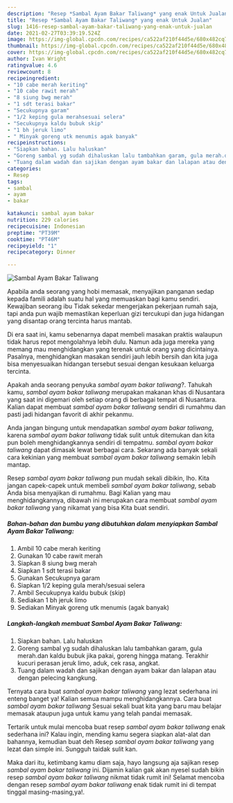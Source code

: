 ```yaml
---
description: "Resep *Sambal Ayam Bakar Taliwang* yang enak Untuk Jualan"
title: "Resep *Sambal Ayam Bakar Taliwang* yang enak Untuk Jualan"
slug: 1416-resep-sambal-ayam-bakar-taliwang-yang-enak-untuk-jualan
date: 2021-02-27T03:39:19.524Z
image: https://img-global.cpcdn.com/recipes/ca522af210f44d5e/680x482cq70/sambal-ayam-bakar-taliwang-foto-resep-utama.jpg
thumbnail: https://img-global.cpcdn.com/recipes/ca522af210f44d5e/680x482cq70/sambal-ayam-bakar-taliwang-foto-resep-utama.jpg
cover: https://img-global.cpcdn.com/recipes/ca522af210f44d5e/680x482cq70/sambal-ayam-bakar-taliwang-foto-resep-utama.jpg
author: Ivan Wright
ratingvalue: 4.6
reviewcount: 8
recipeingredient:
- "10 cabe merah keriting"
- "10 cabe rawit merah"
- "8 siung bwg merah"
- "1 sdt terasi bakar"
- "Secukupnya garam"
- "1/2 keping gula merahsesuai selera"
- "Secukupnya kaldu bubuk skip"
- "1 bh jeruk limo"
- " Minyak goreng utk menumis agak banyak"
recipeinstructions:
- "Siapkan bahan. Lalu haluskan"
- "Goreng sambal yg sudah dihaluskan lalu tambahkan garam, gula merah.dan kaldu bubuk jika pakai, goreng hingga matang. Terakhir kucuri perasan jeruk limo, aduk, cek rasa, angkat."
- "Tuang dalam wadah dan sajikan dengan ayam bakar dan lalapan atau dengan pelecing kangkung."
categories:
- Resep
tags:
- sambal
- ayam
- bakar

katakunci: sambal ayam bakar 
nutrition: 229 calories
recipecuisine: Indonesian
preptime: "PT39M"
cooktime: "PT46M"
recipeyield: "1"
recipecategory: Dinner

---
```



![*Sambal Ayam Bakar Taliwang*](https://img-global.cpcdn.com/recipes/ca522af210f44d5e/680x482cq70/sambal-ayam-bakar-taliwang-foto-resep-utama.jpg)

Apabila anda seorang yang hobi memasak, menyajikan panganan sedap kepada famili adalah suatu hal yang memuaskan bagi kamu sendiri. Kewajiban seorang ibu Tidak sekedar mengerjakan pekerjaan rumah saja, tapi anda pun wajib memastikan keperluan gizi tercukupi dan juga hidangan yang disantap orang tercinta harus mantab.

Di era  saat ini, kamu sebenarnya dapat membeli masakan praktis walaupun tidak harus repot mengolahnya lebih dulu. Namun ada juga mereka yang memang mau menghidangkan yang terenak untuk orang yang dicintainya. Pasalnya, menghidangkan masakan sendiri jauh lebih bersih dan kita juga bisa menyesuaikan hidangan tersebut sesuai dengan kesukaan keluarga tercinta. 



Apakah anda seorang penyuka *sambal ayam bakar taliwang*?. Tahukah kamu, *sambal ayam bakar taliwang* merupakan makanan khas di Nusantara yang saat ini digemari oleh setiap orang di berbagai tempat di Nusantara. Kalian dapat membuat *sambal ayam bakar taliwang* sendiri di rumahmu dan pasti jadi hidangan favorit di akhir pekanmu.

Anda jangan bingung untuk mendapatkan *sambal ayam bakar taliwang*, karena *sambal ayam bakar taliwang* tidak sulit untuk ditemukan dan kita pun boleh menghidangkannya sendiri di tempatmu. *sambal ayam bakar taliwang* dapat dimasak lewat berbagai cara. Sekarang ada banyak sekali cara kekinian yang membuat *sambal ayam bakar taliwang* semakin lebih mantap.

Resep *sambal ayam bakar taliwang* pun mudah sekali dibikin, lho. Kita jangan capek-capek untuk membeli *sambal ayam bakar taliwang*, sebab Anda bisa menyajikan di rumahmu. Bagi Kalian yang mau menghidangkannya, dibawah ini merupakan cara membuat *sambal ayam bakar taliwang* yang nikamat yang bisa Kita buat sendiri.

<!--inarticleads1-->

##### Bahan-bahan dan bumbu yang dibutuhkan dalam menyiapkan *Sambal Ayam Bakar Taliwang*:

1. Ambil 10 cabe merah keriting
1. Gunakan 10 cabe rawit merah
1. Siapkan 8 siung bwg merah
1. Siapkan 1 sdt terasi bakar
1. Gunakan Secukupnya garam
1. Siapkan 1/2 keping gula merah/sesuai selera
1. Ambil Secukupnya kaldu bubuk (skip)
1. Sediakan 1 bh jeruk limo
1. Sediakan  Minyak goreng utk menumis (agak banyak)




<!--inarticleads2-->

##### Langkah-langkah membuat *Sambal Ayam Bakar Taliwang*:

1. Siapkan bahan. Lalu haluskan
1. Goreng sambal yg sudah dihaluskan lalu tambahkan garam, gula merah.dan kaldu bubuk jika pakai, goreng hingga matang. Terakhir kucuri perasan jeruk limo, aduk, cek rasa, angkat.
1. Tuang dalam wadah dan sajikan dengan ayam bakar dan lalapan atau dengan pelecing kangkung.




Ternyata cara buat *sambal ayam bakar taliwang* yang lezat sederhana ini enteng banget ya! Kalian semua mampu menghidangkannya. Cara buat *sambal ayam bakar taliwang* Sesuai sekali buat kita yang baru mau belajar memasak ataupun juga untuk kamu yang telah pandai memasak.

Tertarik untuk mulai mencoba buat resep *sambal ayam bakar taliwang* enak sederhana ini? Kalau ingin, mending kamu segera siapkan alat-alat dan bahannya, kemudian buat deh Resep *sambal ayam bakar taliwang* yang lezat dan simple ini. Sungguh taidak sulit kan. 

Maka dari itu, ketimbang kamu diam saja, hayo langsung aja sajikan resep *sambal ayam bakar taliwang* ini. Dijamin kalian gak akan nyesel sudah bikin resep *sambal ayam bakar taliwang* nikmat tidak rumit ini! Selamat mencoba dengan resep *sambal ayam bakar taliwang* enak tidak rumit ini di tempat tinggal masing-masing,ya!.

